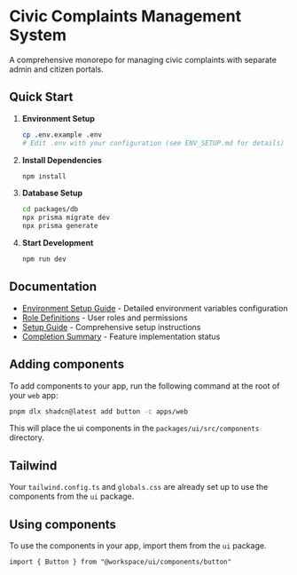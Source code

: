 # Civic Complaints Management System

A comprehensive monorepo for managing civic complaints with separate admin and citizen portals.

## Quick Start

1. **Environment Setup**
   ```bash
   cp .env.example .env
   # Edit .env with your configuration (see ENV_SETUP.md for details)
   ```

2. **Install Dependencies**
   ```bash
   npm install
   ```

3. **Database Setup**
   ```bash
   cd packages/db
   npx prisma migrate dev
   npx prisma generate
   ```

4. **Start Development**
   ```bash
   npm run dev
   ```

## Documentation

- [Environment Setup Guide](./ENV_SETUP.md) - Detailed environment variables configuration
- [Role Definitions](./ROLE_DEFINITIONS.md) - User roles and permissions
- [Setup Guide](./SETUP_GUIDE.md) - Comprehensive setup instructions
- [Completion Summary](./COMPLETION_SUMMARY.md) - Feature implementation status

## Adding components

To add components to your app, run the following command at the root of your `web` app:

```bash
pnpm dlx shadcn@latest add button -c apps/web
```

This will place the ui components in the `packages/ui/src/components` directory.

## Tailwind

Your `tailwind.config.ts` and `globals.css` are already set up to use the components from the `ui` package.

## Using components

To use the components in your app, import them from the `ui` package.

```tsx
import { Button } from "@workspace/ui/components/button"
```

